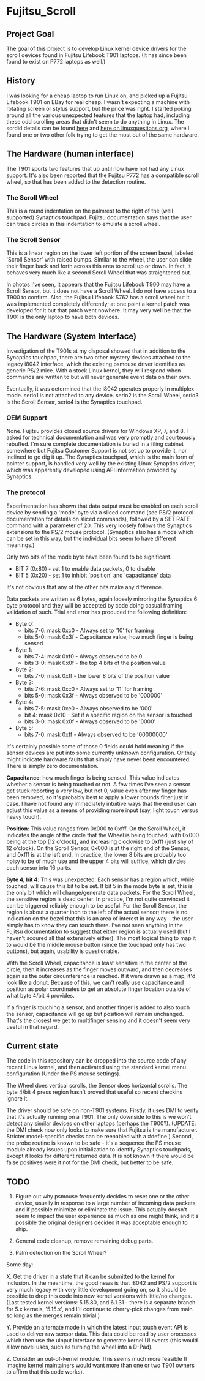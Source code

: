 # Fujitsu_Scroll

## Project Goal
The goal of this project is to develop Linux kernel device drivers for the
scroll devices found in Fujitsu Lifebook T901 laptops.  (It has since been found to exist on P772 laptops as well.)

## History
I was looking for a cheap laptop to run Linux on, and picked up a Fujitsu
Lifebook T901 on EBay for real cheap.  I wasn't expecting a machine with
rotating screen or stylus support, but the price was right.  I started poking
around all the various unexpected features that the laptop had, including
these odd scrolling areas that didn't seem to do anything in Linux.  The sordid
details can be found [here](https://www.linuxquestions.org/questions/slackware-14/fujitsu-lifebook-t901-convertible-laptop-tablet-features-missing-on-default-install-4175637572)
and [here on linuxquestions.org](https://www.linuxquestions.org/questions/linux-hardware-18/fujitsu-lifebook-scroll-device-support-4175692959/), where I found one or two other folk trying to get the most out of the same hardware.

## The Hardware (human interface)
The T901 sports two features that up until now have not had any Linux support.
It's also been reported that the Fujitsu P772 has a compatible scroll wheel,
so that has been added to the detection routine.

### The Scroll Wheel
This is a round indentation on the palmrest to the right of the (well
supported) Synaptics touchpad.  Fujitsu documentation says that the user can
trace circles in this indentation to emulate a scroll wheel.

### The Scroll Sensor
This is a linear region on the lower left portion of the screen bezel,
labeled 'Scroll Sensor' with raised bumps.  Similar to the wheel, the user
can slide their finger back and forth across this area to scroll up or down.
In fact, it behaves very much like a second Scroll Wheel that was straightened
out.

In photos I've seen, it appears that the Fujitsu Lifebook T900 may have a
Scroll Sensor, but it does not have a Scroll Wheel.  I do not have access to
a T900 to confirm.  Also, the Fujitsu Lifebook S762 has a scroll wheel but it
was implemented completely differently; at one point a kernel patch was
developed for it but that patch went nowhere.  It may very well be that the
T901 is the only laptop to have both devices.


## The Hardware (System Interface)
Investigation of the T901s at my disposal showed that in addition to the
Synaptics touchpad, there are two other mystery devices attached to the
legacy i8042 interface, which the existing psmouse driver identifies as
generic PS/2 mice.  With a stock Linux kernel, they will respond when commands
are written to but will never generate event data on their own.

Eventually, it was determined that the i8042 operates properly in multiplex
mode.  serio1 is not attached to any device.  serio2 is the Scroll Wheel,
serio3 is the Scroll Sensor, serio4 is the Synaptics touchpad.

### OEM Support
None.  Fujitsu provides closed source drivers for Windows XP, 7, and 8.  I
asked for technical documentation and was very promptly and courteously
rebuffed.  I'm sure complete documentation is buried in a filing cabinet
somewhere but Fujitsu Customer Support is not set up to provide it, nor
inclined to go dig it up.  The Synaptics touchpad, which is the main form
of pointer support, is handled very well by the existing Linux Synaptics
driver, which was apparently developed using API information provided by
Synaptics.

### The protocol
Experimentation has shown that data output must be enabled on each scroll
device by sending a 'mode' byte via a sliced command (see PS/2 protocol
documentation for details on sliced commands), followed by a SET RATE command
with a parameter of 20.  This very loosely follows the Synaptics extensions
to the PS/2 mouse protocol.  (Synaptics also has a mode which can be set in
this way, but the individual bits seem to have different meanings.)

Only two bits of the mode byte have been found to be significant.

* BIT 7 (0x80) - set 1 to enable data packets, 0 to disable
* BIT 5 (0x20) - set 1 to inhibit 'position' and 'capacitance' data

It's not obvious that any of the other bits make any difference.

Data packets are written as 6 bytes, again loosely mirroring the Synaptics
6 byte protocol and they will be accepted by code doing casual framing
validation of such.  Trial and error has produced the following definition:

* Byte 0:
  *   bits 7-6: mask 0xc0 - Always set to '10' for framing
  *   bits 5-0: mask 0x3f - Capacitance value; how much finger is being sensed
* Byte 1:
  *   bits 7-4: mask 0xf0 - Always observed to be 0
  *   bits 3-0: mask 0x0f - the top 4 bits of the position value
* Byte 2:
  *   bits 7-0: mask 0xff - the lower 8 bits of the position value
* Byte 3:
  *   bits 7-6: mask 0xc0 - Always set to '11' for framing
  *   bits 5-0: mask 0x3f - Always observed to be '000000'
* Byte 4:
  *   bits 7-5: mask 0xe0 - Always observed to be '000'
  *   bit    4: mask 0x10 - Set if a specific region on the sensor is touched
  *   bits 3-0: mask 0x0f - Always observed to be '0000'
* Byte 5:
  *   bits 7-0: mask 0xff - Always observed to be '00000000'

It's certainly possible some of those 0 fields could hold meaning if the
sensor devices are put into some currently unknown configuration.  Or they
might indicate hardware faults that simply have never been encountered.
There is simply zero documentation.

**Capacitance**: how much finger is being sensed.  This value indicates whether
a sensor is being touched or not.  A few times I've seen a sensor get stuck
reporting a very low, but not 0, value even after my finger has been removed,
so it's probably best to apply a lower bounds filter just in case.  I have
not found any immediately intuitive ways that the end user can adjust this
value as a means of providing more input (say, light touch versus heavy
touch).

**Position**: This value ranges from 0x000 to 0xfff.  On the Scroll Wheel, it
indicates the angle of the circle that the Wheel is being touched, with 0x000
being at the top (12 o'clock), and increasing clockwise to 0xfff (just shy of
12 o'clock).  On the Scroll Sensor, 0x000 is at the right end of the Sensor,
and 0xfff is at the left end.  In practice, the lower 8 bits are probably
too noisy to be of much use and the upper 4 bits will suffice, which divides
each sensor into 16 parts.

**Byte 4, bit 4**: This was unexpected.  Each sensor has a region which, while
touched, will cause this bit to be set.  If bit 5 in the mode byte is set,
this is the only bit which will change/generate data packets.  For the
Scroll Wheel, the sensitive region is dead center.  In practice, I'm not
quite convinced it can be triggered reliably enough to be useful.  For the
Scroll Sensor, the region is about a quarter inch to the left of the actual
sensor; there is no indication on the bezel that this is an area of interest
in any way - the user simply has to know they can touch there.  I've not seen
anything in the Fujitsu documentation to suggest that either region is actually
used (but I haven't scoured all that extensively either).  The most logical
thing to map it to would be the middle mouse button (since the touchpad only
has two buttons), but again, usability is questionable.

With the Scroll Wheel, capacitance is least sensitive in the center of
the circle, then it increases as the finger moves outward, and then decreases
again as the outer circumference is reached.  If it were drawn as a map, it'd
look like a donut.  Because of this, we can't really use capacitance and
position as polar coordinates to get an absolute finger location outside of
what byte 4/bit 4 provides.

If a finger is touching a sensor, and another finger is added to also touch
the sensor, capacitance will go up but position will remain unchanged.
That's the closest we get to multifinger sensing and it doesn't seem very
useful in that regard.

## Current state

The code in this repository can be dropped into the source code of any recent
Linux kernel, and then activated using the standard kernel menu configuration
(Under the PS mouse settings).

The Wheel does vertical scrolls, the Sensor does horizontal scrolls.  The
byte 4/bit 4 press region hasn't proved that useful so recent checkins ignore
it.

The driver should be safe on non-T901 systems.  Firstly, it uses DMI to verify
that it's actually running on a T901.  The only downside to this is we won't
detect any similar devices on other laptops (perhaps the T900?). (UPDATE: the DMI
check now only looks to make sure that Fujitsu is the manufacturer.  Stricter model-specific 
checks can be reenabled with a #define.)  Second, the
probe routine is known to be safe - it's a sequence the PS mouse module already
issues upon initialization to identify Synaptics touchpads, except it looks
for different returned data.  It is not known if there would be false positives
were it not for the DMI check, but better to be safe.

## TODO

1. Figure out why psmouse frequently decides to reset one or the other device,
usually in response to a large number of incoming data packets, and if
possible minimize or eliminate the issue.  This actually doesn't seem to
impact the user experience as much as one might think, and it's possible the
original designers decided it was acceptable enough to ship.

2. General code cleanup, remove remaining debug parts.

3. Palm detection on the Scroll Wheel?

Some day:

X. Get the driver in a state that it can be submitted to the kernel for
inclusion.  In the meantime, the good news is that i8042 and PS/2 support is
very much legacy with very little development going on, so it should be
possible to drop this code into new kernel versions with little/no changes.
(Last tested kernel versions: 5.15.80, and 6.1.31 - there is a separate branch for 5.x kernels,
'5.15.x', and I'll continue to cherry-pick changes from main so long as the merges remain trivial.)

Y. Provide an alternate mode in which the latest input touch event API is used
to deliver raw sensor data.  This data could be read by user processes which
then use the uinput interface to generate kernel UI events (this would allow
novel uses, such as turning the wheel into a D-Pad).

Z. Consider an out-of-kernel module.  This seems much more feasible (I
imagine kernel maintainers would want more than one or two T901 owners to
affirm that this code works).
